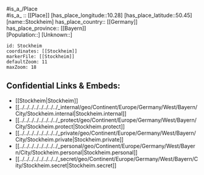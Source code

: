 ﻿---
location: [50.45,10.28] 
mapzoom: [7,12] 
mapmarker: city 
type: City
tags:
- geo/City


SpocWebEntityId: 34575
isDeleted: false
confidential: public

---
#is_a_/Place  
#is_a_ :: [[Place]] 
[has_place_longitude::10.28] 
[has_place_latitude::50.45] 
[name::Stockheim] 
has_place_country:: [[Germany]]  
has_place_province:: [[Bayern]]  
[Population::] 
[Unknown::] 


```leaflet
id: Stockheim
coordinates: [[Stockheim]] 
markerFile: [[Stockheim]] 
defaultZoom: 11 
maxZoom: 18
```


## Confidential Links & Embeds: 
- [[Stockheim|Stockheim]]  
- [[../../../../../../../../_internal/geo/Continent/Europe/Germany/West/Bayern/City/Stockheim.internal|Stockheim.internal]] 
- [[../../../../../../../../_protect/geo/Continent/Europe/Germany/West/Bayern/City/Stockheim.protect|Stockheim.protect]] 
- [[../../../../../../../../_private/geo/Continent/Europe/Germany/West/Bayern/City/Stockheim.private|Stockheim.private]] 
- [[../../../../../../../../_personal/geo/Continent/Europe/Germany/West/Bayern/City/Stockheim.personal|Stockheim.personal]] 
- [[../../../../../../../../_secret/geo/Continent/Europe/Germany/West/Bayern/City/Stockheim.secret|Stockheim.secret]] 
